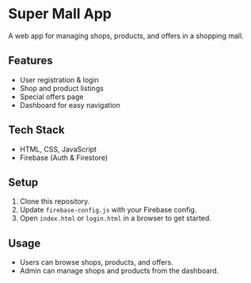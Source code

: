 # Super Mall App

A web app for managing shops, products, and offers in a shopping mall.

## Features
- User registration & login
- Shop and product listings
- Special offers page
- Dashboard for easy navigation

## Tech Stack
- HTML, CSS, JavaScript
- Firebase (Auth & Firestore)

## Setup
1. Clone this repository.
2. Update `firebase-config.js` with your Firebase config.
3. Open `index.html` or `login.html` in a browser to get started.

## Usage
- Users can browse shops, products, and offers.
- Admin can manage shops and products from the dashboard.
